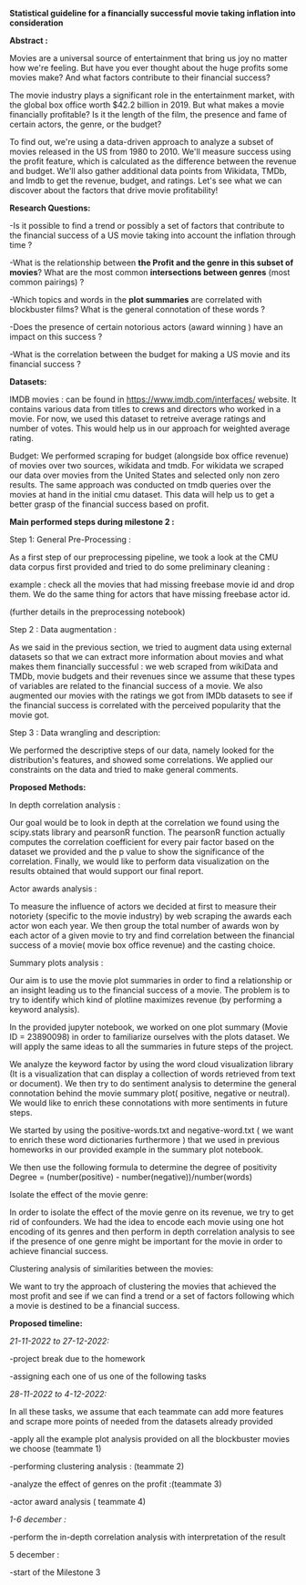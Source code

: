 **Statistical guideline for a financially successful movie taking inflation into consideration**


**Abstract :**

Movies are a universal source of entertainment that bring us joy no matter how we're feeling. But have you ever thought about the huge profits some movies make? And what factors contribute to their financial success?

The movie industry plays a significant role in the entertainment market, with the global box office worth $42.2 billion in 2019. But what makes a movie financially profitable? Is it the length of the film, the presence and fame of certain actors, the genre, or the budget?

To find out, we're using a data-driven approach to analyze a subset of movies released in the US from 1980 to 2010. We'll measure success using the profit feature, which is calculated as the difference between the revenue and budget. We'll also gather additional data points from Wikidata, TMDb, and Imdb to get the revenue, budget, and ratings. Let's see what we can discover about the factors that drive movie profitability!


**Research Questions:**

-Is it possible to find a trend or possibly a set of factors that contribute to the financial success of a US movie taking into account the inflation through time ?

-What is the relationship between **the Profit and the genre in this subset of movies**? What are the most common **intersections between genres** (most common pairings) ?

-Which topics and words in the **plot summaries** are correlated with blockbuster films? What is the general connotation of these words ? 

-Does the presence of certain notorious actors (award winning ) have an impact on this success ?

-What is the correlation between the budget for making a US movie and its financial success ?  



**Datasets:**

IMDB movies : can be found in https://www.imdb.com/interfaces/ website. It contains 
various data from titles to crews and directors who worked in a movie.
For now, we used this dataset to retreive average ratings and number of votes.
This would help us in our approach for weighted average rating.

Budget: We performed scraping for budget (alongside box office revenue) of movies over two sources, wikidata
and tmdb. For wikidata we scraped our data over movies from the United States
and selected only non zero results. The same approach was conducted on tmdb queries
over the movies at hand in the initial cmu dataset. This data will help us
to get a better grasp of the financial success based on profit.



**Main performed steps during milestone 2 :**



Step 1: General Pre-Processing :

As a first step of our preprocessing pipeline, we took a look at the CMU data corpus first provided and tried to do some preliminary cleaning : 

example : check all the movies that had missing freebase movie id and drop them. We do the same thing for actors that have missing freebase actor id. 

(further details in the preprocessing notebook)

Step 2 : Data augmentation :

As we said in the previous section, we tried to augment data using external datasets so that we can extract more information about movies and what makes them financially successful : we web scraped from wikiData and TMDb, movie budgets and their revenues since we assume that these types of variables are related to the financial success of a movie. We also augmented our movies with the ratings we got from IMDb datasets to see if the financial success is correlated with the perceived popularity that the movie got. 

Step 3 : Data wrangling and description:

We performed the descriptive steps of our data, namely looked for the distribution's features, and showed some correlations. We applied our constraints on the data and tried to make general comments.


**Proposed Methods:**

In depth correlation analysis :

Our goal would be to look in depth at the correlation we found using the  scipy.stats library and pearsonR function. The pearsonR function actually computes the correlation coefficient for every pair factor based on the dataset we provided and the p value to show the significance of the correlation. Finally, we would like to perform data visualization on the results obtained that would support our final report.

Actor awards analysis :

To measure the influence of actors we decided at first to measure their notoriety (specific to the movie industry) by web scraping the awards each actor won each year. We then group the total number of awards won by each actor of a given movie to try and find correlation between the financial success of a movie( movie box office revenue) and the casting choice. 

Summary plots analysis :

Our aim is to use the movie plot summaries in order to find a relationship or an insight leading us to the financial success of a movie. The problem is to try to identify which kind of plotline maximizes revenue (by performing a keyword analysis). 

In the provided jupyter notebook, we worked on one plot summary (Movie ID = 23890098) in order to familiarize ourselves with the plots dataset. We will apply the same ideas to all the summaries in future steps of the project. 

We analyze the keyword factor by using the word cloud visualization library (It is a visualization that can display a collection of words retrieved from text or document). We then try to do sentiment analysis to determine the general connotation behind the movie summary plot( positive, negative or neutral). We would like to enrich these connotations with more sentiments in future steps.

We started by using the positive-words.txt and negative-word.txt ( we want to enrich these word dictionaries furthermore ) that we used in previous homeworks in our provided example in the summary plot notebook. 

We then use the following formula to determine the degree of positivity Degree = (number(positive) - number(negative))/number(words) 

Isolate the effect of the movie genre:

In order to isolate the effect of the movie genre on its revenue, we try to get rid of confounders. We had the idea to encode each movie using one hot encoding of its genres and then perform in depth correlation analysis to see if the presence of one genre might be important for the movie in order to achieve financial success. 

Clustering analysis of similarities between the movies:

We want to try the approach of clustering the movies that achieved the most profit and see if we can find a trend or a set of factors following which a movie is destined to be a financial success.

**Proposed timeline:**

*21-11-2022 to 27-12-2022:*

-project break due to the homework 

-assigning each one of us one of the following tasks 

*28-11-2022 to 4-12-2022:* 

In all these tasks, we assume that each teammate can add more features and scrape more points of needed from the datasets already provided

-apply all the example plot analysis provided on all the blockbuster movies we choose (teammate 1)

-performing clustering analysis : (teammate 2)

-analyze the effect of genres on the profit :(teammate 3)

-actor award analysis ( teammate 4)

*1-6 december :*

-perform the in-depth correlation analysis with interpretation of the result

5 december :

-start of the Milestone 3 






